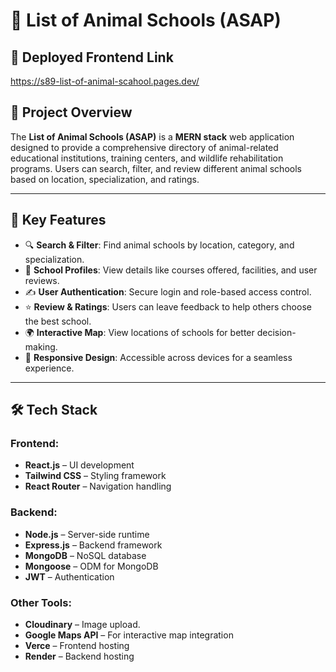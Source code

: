 # 🐾 List of Animal Schools (ASAP)

## 📌 Deployed Frontend Link

https://s89-list-of-animal-scahool.pages.dev/

## 📌 Project Overview
The **List of Animal Schools (ASAP)** is a **MERN stack** web application designed to provide a comprehensive directory of animal-related educational institutions, training centers, and wildlife rehabilitation programs. Users can search, filter, and review different animal schools based on location, specialization, and ratings.

---

## 🚀 Key Features
- 🔍 **Search & Filter**: Find animal schools by location, category, and specialization.
- 🏫 **School Profiles**: View details like courses offered, facilities, and user reviews.
- ✍ **User Authentication**: Secure login and role-based access control.
- ⭐ **Review & Ratings**: Users can leave feedback to help others choose the best school.
- 🌍 **Interactive Map**: View locations of schools for better decision-making.
- 📱 **Responsive Design**: Accessible across devices for a seamless experience.

---

## 🛠 Tech Stack
### **Frontend:**
- **React.js** – UI development
- **Tailwind CSS** – Styling framework
- **React Router** – Navigation handling

### **Backend:**
- **Node.js** – Server-side runtime
- **Express.js** – Backend framework
- **MongoDB** – NoSQL database
- **Mongoose** – ODM for MongoDB
- **JWT** – Authentication
















### **Other Tools:**
- **Cloudinary** – Image upload.
- **Google Maps API** – For interactive map integration
- **Verce** – Frontend hosting
- **Render** – Backend hosting

